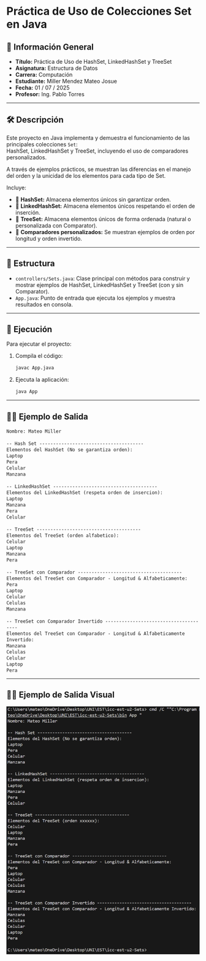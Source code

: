 # Práctica de Uso de Colecciones Set en Java

## 📌 Información General

- **Título:** Práctica de Uso de HashSet, LinkedHashSet y TreeSet
- **Asignatura:** Estructura de Datos
- **Carrera:** Computación
- **Estudiante:** Miller Mendez Mateo Josue
- **Fecha:** 01 / 07 / 2025
- **Profesor:** Ing. Pablo Torres

---

## 🛠️ Descripción

Este proyecto en Java implementa y demuestra el funcionamiento de las principales colecciones `Set`:  
HashSet, LinkedHashSet y TreeSet, incluyendo el uso de comparadores personalizados.

A través de ejemplos prácticos, se muestran las diferencias en el manejo del orden y la unicidad de los elementos para cada tipo de Set.

Incluye:

- 🔗 **HashSet:** Almacena elementos únicos sin garantizar orden.
- 🔗 **LinkedHashSet:** Almacena elementos únicos respetando el orden de inserción.
- 🔗 **TreeSet:** Almacena elementos únicos de forma ordenada (natural o personalizada con Comparator).
- 🔗 **Comparadores personalizados:** Se muestran ejemplos de orden por longitud y orden invertido.

---

## 🧪 Estructura

- `controllers/Sets.java`: Clase principal con métodos para construir y mostrar ejemplos de HashSet, LinkedHashSet y TreeSet (con y sin Comparator).
- `App.java`: Punto de entrada que ejecuta los ejemplos y muestra resultados en consola.

---

## 🚀 Ejecución

Para ejecutar el proyecto:

1. Compila el código:
    ```bash
    javac App.java
    ```
2. Ejecuta la aplicación:
    ```bash
    java App
    ```

---

## 🧑‍💻 Ejemplo de Salida

```
Nombre: Mateo Miller

-- Hash Set --------------------------------------
Elementos del HashSet (No se garantiza orden): 
Laptop
Pera
Celular
Manzana

-- LinkedHashSet --------------------------------------
Elementos del LinkedHashSet (respeta orden de insercion):
Laptop
Manzana
Pera
Celular

-- TreeSet --------------------------------------
Elementos del TreeSet (orden alfabetico):
Celular
Laptop
Manzana
Pera

-- TreeSet con Comparador --------------------------------------
Elementos del TreeSet con Comparador - Longitud & Alfabeticamente:
Pera
Laptop
Celular
Celulas
Manzana

-- TreeSet con Comparador Invertido --------------------------------------
Elementos del TreeSet con Comparador - Longitud & Alfabeticamente Invertido:
Manzana
Celulas
Celular
Laptop
Pera
```

---

## 🧑‍💻 Ejemplo de Salida Visual

![alt text](image.png)
